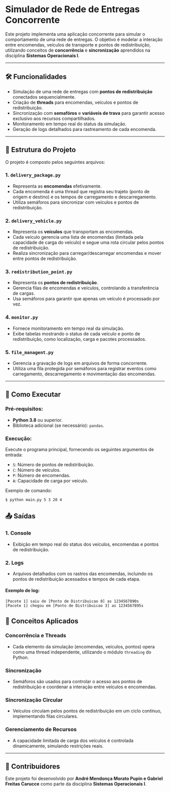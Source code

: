 # Simulador de Rede de Entregas Concorrente

Este projeto implementa uma aplicação concorrente para simular o comportamento de uma rede de entregas. O objetivo é modelar a interação entre encomendas, veículos de transporte e pontos de redistribuição, utilizando conceitos de **concorrência** e **sincronização** aprendidos na disciplina **Sistemas Operacionais I**.

---

## 🛠 Funcionalidades

- Simulação de uma rede de entregas com **pontos de redistribuição** conectados sequencialmente.
- Criação de **threads** para encomendas, veículos e pontos de redistribuição.
- Sincronização com **semafóros** e **variáveis de trava** para garantir acesso exclusivo aos recursos compartilhados.
- Monitoramento em tempo real do status da simulação.
- Geração de logs detalhados para rastreamento de cada encomenda.

---

## 📂 Estrutura do Projeto

O projeto é composto pelos seguintes arquivos:

### 1. **`delivery_package.py`**
- Representa as **encomendas** efetivamente.
- Cada encomenda é uma thread que registra seu trajeto (ponto de origem e destino) e os tempos de carregamento e descarregamento.
- Utiliza semáforos para sincronizar com veículos e pontos de redistribuição.

### 2. **`delivery_vehicle.py`**
- Representa os **veículos** que transportam as encomendas.
- Cada veículo gerencia uma lista de encomendas (limitada pela capacidade de carga do veículo) e segue uma rota circular pelos pontos de redistribuição.
- Realiza sincronização para carregar/descarregar encomendas e mover entre pontos de redistribuição.

### 3. **`redistribution_point.py`**
- Representa os **pontos de redistribuição**.
- Gerencia filas de encomendas e veículos, controlando a transferência de cargas.
- Usa semáforos para garantir que apenas um veículo é processado por vez.

### 4. **`monitor.py`**
- Fornece monitoramento em tempo real da simulação.
- Exibe tabelas mostrando o status de cada veículo e ponto de redistribuição, como localização, carga e pacotes processados.

### 5. **`file_managent.py`**
- Gerencia a gravação de logs em arquivos de forma concorrente.
- Utiliza uma fila protegida por semáforos para registrar eventos como carregamento, descarregamento e movimentação das encomendas.

---

## 🚀 Como Executar

### Pré-requisitos:
- **Python 3.8** ou superior.
- Biblioteca adicional (se necessário): `pandas`.

### Execução:
Execute o programa principal, fornecendo os seguintes argumentos de entrada:
- `S`: Número de pontos de redistribuição.
- `C`: Número de veículos.
- `P`: Número de encomendas.
- `A`: Capacidade de carga por veículo.

Exemplo de comando:
```bash
$ python main.py 5 3 20 4
```
## 📤 Saídas

### 1. **Console**
- Exibição em tempo real do status dos veículos, encomendas e pontos de redistribuição.

### 2. **Logs**
- Arquivos detalhados com os rastros das encomendas, incluindo os pontos de redistribuição acessados e tempos de cada etapa.

#### Exemplo de log:
```text
[Pacote 1] saiu de [Ponto de Distribuicao 0] as 1234567890s
[Pacote 1] chegou em [Ponto de Distribuicao 3] as 1234567895s
```
## 🔑 Conceitos Aplicados

### **Concorrência e Threads**
- Cada elemento da simulação (encomendas, veículos, pontos) opera como uma thread independente, utilizando o módulo `threading` do Python.

### **Sincronização**
- Semáforos são usados para controlar o acesso aos pontos de redistribuição e coordenar a interação entre veículos e encomendas.

### **Sincronização Circular**
- Veículos circulam pelos pontos de redistribuição em um ciclo contínuo, implementando filas circulares.

### **Gerenciamento de Recursos**
- A capacidade limitada de carga dos veículos é controlada dinamicamente, simulando restrições reais.

---

## 👥 Contribuidores

Este projeto foi desenvolvido por **André Mendonça Morato Pupin e Gabriel Freitas Carucce** como parte da disciplina **Sistemas Operacionais I**.


